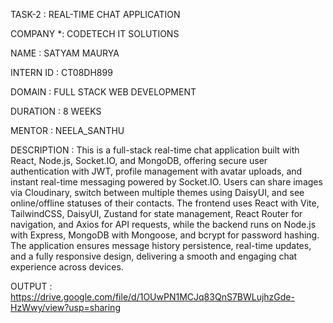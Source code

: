 TASK-2 : REAL-TIME CHAT APPLICATION

COMPANY *: CODETECH IT SOLUTIONS

NAME : SATYAM MAURYA

INTERN ID : CT08DH899

DOMAIN : FULL STACK WEB DEVELOPMENT

DURATION : 8 WEEKS

MENTOR : NEELA_SANTHU

DESCRIPTION : This is a full-stack real-time chat application built with React, Node.js,
Socket.IO, and MongoDB, offering secure user authentication with JWT, profile management
with avatar uploads, and instant real-time messaging powered by Socket.IO. Users can share
images via Cloudinary, switch between multiple themes using DaisyUI, and see online/offline
statuses of their contacts. The frontend uses React with Vite, TailwindCSS, DaisyUI, Zustand
for state management, React Router for navigation, and Axios for API requests, while the backend
runs on Node.js with Express, MongoDB with Mongoose, and bcrypt for password hashing.
The application ensures message history persistence, real-time updates, and a fully
responsive design, delivering a smooth and engaging chat experience across devices.



OUTPUT : https://drive.google.com/file/d/1OUwPN1MCJq83QnS7BWLujhzGde-HzWwy/view?usp=sharing
